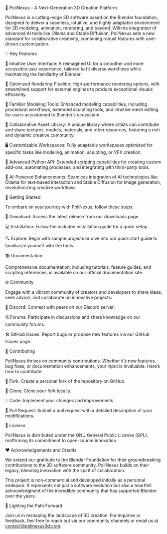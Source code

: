 🌟 PoliNexus - A Next-Generation 3D Creation Platform

PoliNexus is a cutting-edge 3D software based on the Blender foundation, designed to deliver a seamless, intuitive, and highly adaptable environment for 3D modeling, animation, rendering, and beyond. With its integration of advanced AI tools like Ollama and Stable Diffusion, PoliNexus sets a new standard for collaborative creativity, combining robust features with user-driven customization.

✨ Key Features

🎨 Intuitive User Interface: A reimagined UI for a smoother and more accessible user experience, tailored to fit diverse workflows while maintaining the familiarity of Blender.

🚀 Optimized Rendering Pipeline: High-performance rendering options, with streamlined support for external engines to produce exceptional visuals efficiently.

🚠 Familiar Modeling Tools: Enhanced modeling capabilities, including procedural workflows, extended sculpting tools, and intuitive mesh editing for users accustomed to Blender’s ecosystem.

📁 Collaborative Asset Library: A unique library where artists can contribute and share textures, models, materials, and other resources, fostering a rich and dynamic creative community.

🖥️ Customizable Workspaces: Fully adaptable workspaces optimized for specific tasks like modeling, animation, sculpting, or VFX creation.

🐍 Advanced Python API: Extended scripting capabilities for creating custom add-ons, automating processes, and integrating with third-party tools.

🔄 AI-Powered Enhancements: Seamless integration of AI technologies like Ollama for text-based interaction and Stable Diffusion for image generation, revolutionizing creative workflows.

🚀 Getting Started

To embark on your journey with PoliNexus, follow these steps:

💾 Download: Access the latest release from our downloads page.

💻 Installation: Follow the included installation guide for a quick setup.

🔍 Explore: Begin with sample projects or dive into our quick start guide to familiarize yourself with the tools.

📚 Documentation

Comprehensive documentation, including tutorials, feature guides, and scripting references, is available on our official documentation site.

🌐 Community

Engage with a vibrant community of creators and developers to share ideas, seek advice, and collaborate on innovative projects:

💬 Discord: Connect with peers on our Discord server.

🗒️ Forums: Participate in discussions and share knowledge on our community forums.

🛠️ GitHub Issues: Report bugs or propose new features via our GitHub Issues page.

🤝 Contributing

PoliNexus thrives on community contributions. Whether it’s new features, bug fixes, or documentation enhancements, your input is invaluable. Here’s how to contribute:

🍴 Fork: Create a personal fork of the repository on GitHub.

📂 Clone: Clone your fork locally.

💡 Code: Implement your changes and improvements.

🔄 Pull Request: Submit a pull request with a detailed description of your modifications.

📜 License

PoliNexus is distributed under the GNU General Public License (GPL), reaffirming its commitment to open-source innovation.

❤️ Acknowledgements and Credits

We extend our gratitude to the Blender Foundation for their groundbreaking contributions to the 3D software community. PoliNexus builds on their legacy, blending innovation with the spirit of collaboration.

This project is non-commercial and developed initially as a personal endeavor. It represents not just a software evolution but also a heartfelt acknowledgment of the incredible community that has supported Blender over the years.

🌠 Lighting the Path Forward

Join us in reshaping the landscape of 3D creation. For inquiries or feedback, feel free to reach out via our community channels or email us at contact@polinexus3d.com.